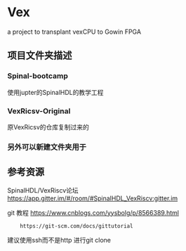 # Vex
a project to transplant vexCPU to Gowin FPGA 

## 项目文件夹描述
### Spinal-bootcamp 
使用jupter的SpinalHDL的教学工程

### VexRicsv-Original
原VexRicsv的仓库复制过来的

### 另外可以新建文件夹用于

## 参考资源
SpinalHDL/VexRiscv论坛 https://app.gitter.im/#/room/#SpinalHDL_VexRiscv:gitter.im

git 教程 https://www.cnblogs.com/yysbolg/p/8566389.html

        https://git-scm.com/docs/gittutorial
        
建议使用ssh而不是http 进行git clone       
